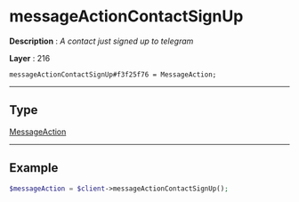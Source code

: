 # messageActionContactSignUp

**Description** : *A contact just signed up to telegram*

**Layer** : 216

```tl
messageActionContactSignUp#f3f25f76 = MessageAction;
```

---

## Type

[MessageAction](type/MessageAction)

---

## Example

```php
$messageAction = $client->messageActionContactSignUp();
```